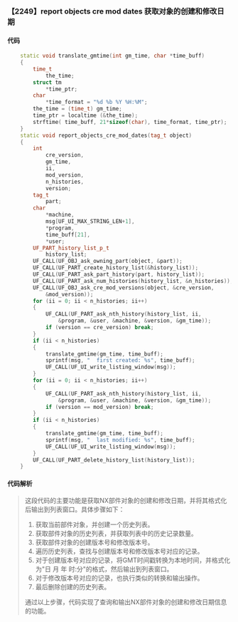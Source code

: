 ### 【2249】report objects cre mod dates 获取对象的创建和修改日期

#### 代码

```cpp
    static void translate_gmtime(int gm_time, char *time_buff)  
    {  
        time_t  
            the_time;  
        struct tm  
            *time_ptr;  
        char  
            *time_format = "%d %b %Y %H:%M";  
        the_time = (time_t) gm_time;  
        time_ptr = localtime (&the_time);  
        strftime( time_buff, 21*sizeof(char), time_format, time_ptr);  
    }  
    static void report_objects_cre_mod_dates(tag_t object)  
    {  
        int  
            cre_version,  
            gm_time,  
            ii,  
            mod_version,  
            n_histories,  
            version;  
        tag_t  
            part;  
        char  
            *machine,  
            msg[UF_UI_MAX_STRING_LEN+1],  
            *program,  
            time_buff[21],  
            *user;  
        UF_PART_history_list_p_t  
            history_list;  
        UF_CALL(UF_OBJ_ask_owning_part(object, &part));  
        UF_CALL(UF_PART_create_history_list(&history_list));  
        UF_CALL(UF_PART_ask_part_history(part, history_list));  
        UF_CALL(UF_PART_ask_num_histories(history_list, &n_histories));  
        UF_CALL(UF_OBJ_ask_cre_mod_versions(object, &cre_version,  
            &mod_version));  
        for (ii = 0; ii < n_histories; ii++)  
        {  
            UF_CALL(UF_PART_ask_nth_history(history_list, ii,  
                &program, &user, &machine, &version, &gm_time));  
            if (version == cre_version) break;  
        }  
        if (ii < n_histories)  
        {  
            translate_gmtime(gm_time, time_buff);  
            sprintf(msg, "  first created: %s", time_buff);  
            UF_CALL(UF_UI_write_listing_window(msg));  
        }  
        for (ii = 0; ii < n_histories; ii++)  
        {  
            UF_CALL(UF_PART_ask_nth_history(history_list, ii,  
                &program, &user, &machine, &version, &gm_time));  
            if (version == mod_version) break;  
        }  
        if (ii < n_histories)  
        {  
            translate_gmtime(gm_time, time_buff);  
            sprintf(msg, "  last modified: %s", time_buff);  
            UF_CALL(UF_UI_write_listing_window(msg));  
        }  
        UF_CALL(UF_PART_delete_history_list(history_list));  
    }

```

#### 代码解析

> 这段代码的主要功能是获取NX部件对象的创建和修改日期，并将其格式化后输出到列表窗口。具体步骤如下：
>
> 1. 获取当前部件对象，并创建一个历史列表。
> 2. 获取部件对象的历史列表，并获取列表中的历史记录数量。
> 3. 获取部件对象的创建版本号和修改版本号。
> 4. 遍历历史列表，查找与创建版本号和修改版本号对应的记录。
> 5. 对于创建版本号对应的记录，将GMT时间戳转换为本地时间，并格式化为"日 月 年 时:分"的格式，然后输出到列表窗口。
> 6. 对于修改版本号对应的记录，也执行类似的转换和输出操作。
> 7. 最后删除创建的历史列表。
>
> 通过以上步骤，代码实现了查询和输出NX部件对象的创建和修改日期信息的功能。
>
